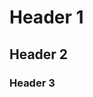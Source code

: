 # Header 1 <a id="toc-section-1" class="toc-section"></a></a>

## Header 2 <a id="toc-section-2" class="toc-section"></a></a>

### Header 3 <a id="toc-section-3" class="toc-section"></a></a>

